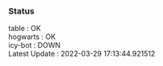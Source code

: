 ### Status


table : OK  
hogwarts : OK  
icy-bot : DOWN  
Latest Update : 2022-03-29 17:13:44.921512

